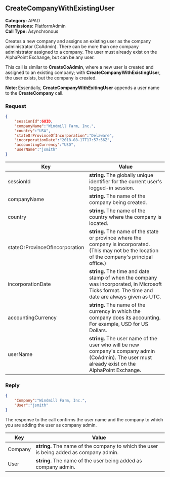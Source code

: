 ## CreateCompanyWithExistingUser

**Category:** APAD<br />**Permissions:** PlatformAdmin<br />**Call Type:** Asynchronous

Creates a new company and assigns an existing user as the company administrator (CoAdmin). There can be more than one company administrator assigned to a company. The user must already exist on the AlphaPoint Exchange, but can be any user. 

This call is similar to **CreateCoAdmin**, where a new user is created and assigned to an existing company; with **CreateCompanyWithExistingUser**, the user exists, but the company is created.

<aside class="notice"><strong>Note: </strong>Essentially, <strong>CreateCompanyWithExitingUser</strong> appends a user name to the <strong>CreateCompany</strong> call.</aside>

### Request

```json
{
    "sessionId":GUID,
    "companyName":"Windmill Farm, Inc.",
    "country":"USA",
    "stateOrProvinceOfIncorporation":"Delaware",
    "incorporationDate":"2018-08-17T17:57:56Z",
    "accountingCurrency":"USD",
    "userName":"jsmith"
}
```

| Key                            | Value                                                        |
| ------------------------------ | ------------------------------------------------------------ |
| sessionId                      | **string.** The globally unique identifier for the current user's logged-in session. |
| companyName                    | **string.** The name of the company being created.           |
| country                        | **string.** The name of the country where the company is located. |
| stateOrProvinceOfIncorporation | **string.** The name of the state or province where the company is incorporated. (This may not be the location of the company's principal office.) |
| incorporationDate              | **string.** The time and date stamp of when the company was incorporated, in Microsoft Ticks format. The time and date are always given as UTC. |
| accountingCurrency             | **string.** The name of the currency in which the company does its accounting. For example, USD for US Dollars. |
| userName                       | **string.** The user name of the user who will be new company's company admin (CoAdmin). The user must already exist on the AlphaPoint Exchange. |

### Reply

```json
{
    "Company":"Windmill Farm, Inc.",
    "User":"jsmith"
}
```

The response to the call confirms the user name and the company to which you are adding the user as company admin.

| Key     | Value                                                        |
| ------- | ------------------------------------------------------------ |
| Company | **string.** The name of the company to which the user is being added as company admin. |
| User    | **string.** The name of the user being added as company admin. |


